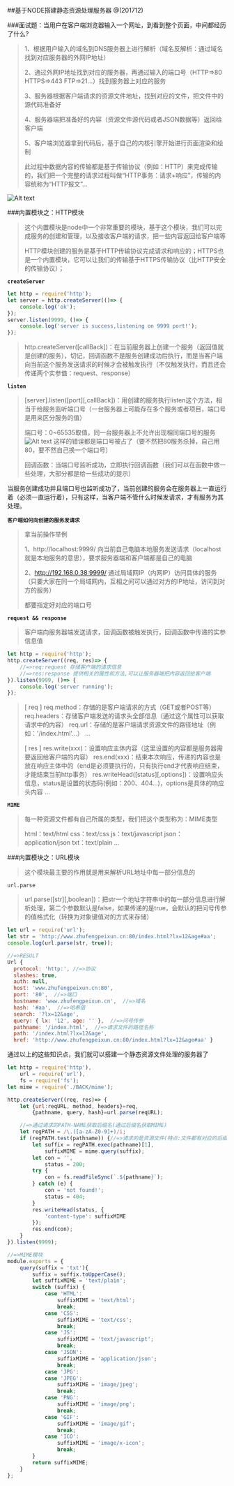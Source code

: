 ##基于NODE搭建静态资源处理服务器
@(201712)

###面试题：当用户在客户端浏览器输入一个网址，到看到整个页面，中间都经历了什么?
> 1、根据用户输入的域名到DNS服务器上进行解析（域名反解析：通过域名找到对应服务器的外网IP地址）
> 
> 2、通过外网IP地址找到对应的服务器，再通过输入的端口号（HTTP=>80 HTTPS=>443 FTP=>21...）找到服务器上对应的服务
>  
> 3、服务器根据客户端请求的资源文件地址，找到对应的文件，把文件中的源代码准备好
>  
> 4、服务器端把准备好的内容（资源文件源代码或者JSON数据等）返回给客户端
>  
> 5、客户端浏览器拿到代码后，基于自己的内核引擎开始进行页面渲染和绘制
>  
> 此过程中数据内容的传输都是基于传输协议（例如：HTTP）来完成传输的，我们把一个完整的请求过程叫做“HTTP事务：请求+响应”，传输的内容统称为“HTTP报文”...

![Alt text](./1514606514242.png)

###内置模块之：HTTP模块
> 这个内置模块是node中一个非常重要的模块，基于这个模块，我们可以完成服务的创建和管理，以及接收客户端的请求，把一些内容返回给客户端等
>  
> HTTP模块创建的服务是基于HTTP传输协议完成请求和响应的；HTTPS也是一个内置模块，它可以让我们的传输基于HTTPS传输协议（比HTTP安全的传输协议）；

**`createServer`**
```javascript
let http = require('http');
let server = http.createServer(()=> {
    console.log('ok');
});
server.listen(9999, ()=> {
    console.log('server is success,listening on 9999 port!');
});
```
> http.createServer([callBack])：在当前服务器上创建一个服务（返回值就是创建的服务），切记，回调函数不是服务创建成功后执行，而是当客户端向当前这个服务发送请求的时候才会被触发执行（不仅触发执行，而且还会传递两个实参值：request、response）

**`listen`**
> [server].listen([port][,callBack])：用创建的服务执行listen这个方法，相当于给服务监听端口号（一台服务器上可能存在多个服务或者项目，端口号是用来区分服务的值）
>  
> 端口号：0~65535取值，同一台服务器上不允许出现相同端口号的服务
> ![Alt text](./1514608002044.png)
> 这样的错误都是端口号被占了（要不然把80服务杀掉，自己用80，要不然自己换一个端口号）
>  
> 回调函数：当端口号监听成功，立即执行回调函数（我们可以在函数中做一些处理，大部分都是给一些成功的提示）

当服务创建成功并且端口号也监听成功了，当前创建的服务会在服务器上一直运行着（必须一直运行着），只有这样，当客户端不管什么时候发请求，才有服务为其处理。

**`客户端如何向创建的服务发请求`**
> 拿当前操作举例
>  
> 1、http://localhost:9999/   向当前自己电脑本地服务发送请求（localhost就是本地服务的意思），要求服务器端和客户端都是自己的电脑
>  
> 2、http://192.168.0.38:9999/  通过局域网IP（内网IP）访问具体的服务（只要大家在同一个局域网内，互相之间可以通过对方的IP地址，访问到对方的服务）
>  
> 都要指定好对应的端口号

**`request && response`**
> 客户端向服务器端发送请求，回调函数被触发执行，回调函数中传递的实参信息值
```javascript
let http = require('http');
http.createServer((req, res)=> {
    //=>req:request 存储客户端的请求信息
    //=>res:response 提供相关的属性和方法,可以让服务器端把内容返回给客户端
}).listen(9999, ()=> {
    console.log('server running');
});
```
> [ req ]
> req.method：存储的是客户端请求的方式（GET或者POST等）
> req.headers：存储客户端发送的请求头全部信息（通过这个属性可以获取请求中的内容）
> req.url：存储的是客户端请求资源文件的路径地址（例如：'/index.html'...）
> ...
>  
> [ res ]
> res.write(xxx)：设置响应主体内容（这里设置的内容都是服务器需要返回给客户端的内容）
> res.end(xxx)：结束本次响应，传递的内容也是放在响应主体中的（end是必须要执行的，只有执行end才代表响应结束，才能结束当前http事务）
> res.writeHead([status][,options])：设置响应头信息，status是设置的状态码(例如：200、404...)，options是具体的响应头内容
> ...

**`MIME`**
> 每一种资源文件都有自己所属的类型，我们把这个类型称为：MIME类型
>  
> html：text/html
> css：text/css
> js：text/javascript
> json：application/json
> txt：text/plain
> ...

###内置模块之：URL模块
> 这个模块最主要的作用就是用来解析URL地址中每一部分信息的

`url.parse`
> url.parse([str][,boolean])：把str一个地址字符串中的每一部分信息进行解析处理，第二个参数默认是false，如果传递的是true，会默认的把问号传参的值格式化（转换为对象键值对的方式来存储）
```javascript
let url = require('url');
let str = 'http://www.zhufengpeixun.cn:80/index.html?lx=12&age#aa';
console.log(url.parse(str, true));

//=>RESULT
Url {
  protocol: 'http:', //=>协议
  slashes: true,
  auth: null,
  host: 'www.zhufengpeixun.cn:80',
  port: '80',  //=>端口
  hostname: 'www.zhufengpeixun.cn',  //=>域名
  hash: '#aa',  //=>哈希值
  search: '?lx=12&age',
  query: { lx: '12', age: '' },  //=>问号传参
  pathname: '/index.html',  //=>请求文件的路径名称
  path: '/index.html?lx=12&age',
  href: 'http://www.zhufengpeixun.cn:80/index.html?lx=12&age#aa' }
```

通过以上的这些知识点，我们就可以搭建一个静态资源文件处理的服务器了
```javascript
let http = require('http'),
    url = require('url'),
    fs = require('fs');
let mime = require('./BACK/mime');

http.createServer((req, res)=> {
    let {url:reqURL, method, headers}=req,
        {pathname, query, hash}=url.parse(reqURL);

    //=>通过请求的PATH-NAME获取后缀名(通过后缀名获取MIME)
    let regPATH = /\.([a-zA-Z0-9]+)/i;
    if (regPATH.test(pathname)) {//=>请求的是资源文件(特点:文件都有对应的后缀名)
        let suffix = regPATH.exec(pathname)[1],
            suffixMIME = mime.query(suffix);
        let con = '',
            status = 200;
        try {
            con = fs.readFileSync(`.${pathname}`);
        } catch (e) {
            con = 'not found!';
            status = 404;
        }
        res.writeHead(status, {
            'content-type': suffixMIME
        });
        res.end(con);
    }
}).listen(9999);
```
```javascript
//=>MIME模块
module.exports = {
    query(suffix = 'txt'){
        suffix = suffix.toUpperCase();
        let suffixMIME = 'text/plain';
        switch (suffix) {
            case 'HTML':
                suffixMIME = 'text/html';
                break;
            case 'CSS':
                suffixMIME = 'text/css';
                break;
            case 'JS':
                suffixMIME = 'text/javascript';
                break;
            case 'JSON':
                suffixMIME = 'application/json';
                break;
            case 'JPG':
            case 'JPEG':
                suffixMIME = 'image/jpeg';
                break;
            case 'PNG':
                suffixMIME = 'image/png';
                break;
            case 'GIF':
                suffixMIME = 'image/gif';
                break;
            case 'ICO':
                suffixMIME = 'image/x-icon';
                break;
        }
        return suffixMIME;
    }
};
```